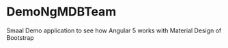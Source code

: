 # DemoNgMDBTeam
Smaal Demo application to see how Angular 5 works with Material Design of Bootstrap
